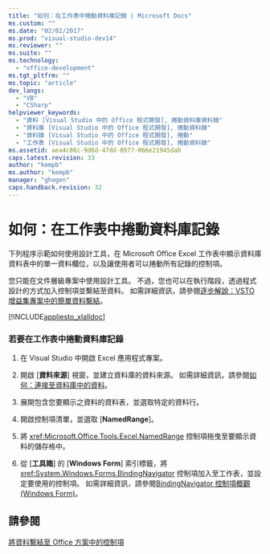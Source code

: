 ```yaml
---
title: "如何：在工作表中捲動資料庫記錄 | Microsoft Docs"
ms.custom: ""
ms.date: "02/02/2017"
ms.prod: "visual-studio-dev14"
ms.reviewer: ""
ms.suite: ""
ms.technology: 
  - "office-development"
ms.tgt_pltfrm: ""
ms.topic: "article"
dev_langs: 
  - "VB"
  - "CSharp"
helpviewer_keywords: 
  - "資料 [Visual Studio 中的 Office 程式開發], 捲動資料庫資料錄"
  - "資料庫 [Visual Studio 中的 Office 程式開發], 捲動資料錄"
  - "資料錄 [Visual Studio 中的 Office 程式開發], 捲動"
  - "工作表 [Visual Studio 中的 Office 程式開發], 捲動資料錄"
ms.assetid: aea4c86c-9d6d-47dd-8977-066e21945dab
caps.latest.revision: 33
author: "kempb"
ms.author: "kempb"
manager: "ghogen"
caps.handback.revision: 32
---
```

# 如何：在工作表中捲動資料庫記錄
  下列程序示範如何使用設計工具，在 Microsoft Office Excel 工作表中顯示資料庫資料表中的單一資料欄位，以及讓使用者可以捲動所有記錄的控制項。  
  
 您只能在文件層級專案中使用設計工具。  不過，您也可以在執行階段，透過程式設計的方式加入控制項並繫結至資料。  如需詳細資訊，請參閱[逐步解說：VSTO 增益集專案中的簡單資料繫結](../vsto/walkthrough-simple-data-binding-in-vsto-add-in-project.md)。  
  
 [!INCLUDE[appliesto_xlalldoc](../vsto/includes/appliesto-xlalldoc-md.md)]  
  
### 若要在工作表中捲動資料庫記錄  
  
1.  在 Visual Studio 中開啟 Excel 應用程式專案。  
  
2.  開啟 \[**資料來源**\] 視窗，並建立資料庫的資料來源。  如需詳細資訊，請參閱[如何：連接至資料庫中的資料](../Topic/How%20to:%20Connect%20to%20Data%20in%20a%20Database.md)。  
  
3.  展開包含您要顯示之資料的資料表，並選取特定的資料行。  
  
4.  開啟控制項清單，並選取 \[**NamedRange**\]。  
  
5.  將 <xref:Microsoft.Office.Tools.Excel.NamedRange> 控制項拖曳至要顯示資料的儲存格中。  
  
6.  從 \[**工具箱**\] 的 \[**Windows Form**\] 索引標籤，將 <xref:System.Windows.Forms.BindingNavigator> 控制項加入至工作表，並設定要使用的控制項。  如需詳細資訊，請參閱[BindingNavigator 控制項概觀 &#40;Windows Form&#41;](../Topic/BindingNavigator%20Control%20Overview%20(Windows%20Forms).md)。  
  
## 請參閱  
 [將資料繫結至 Office 方案中的控制項](../vsto/binding-data-to-controls-in-office-solutions.md)  
  
  